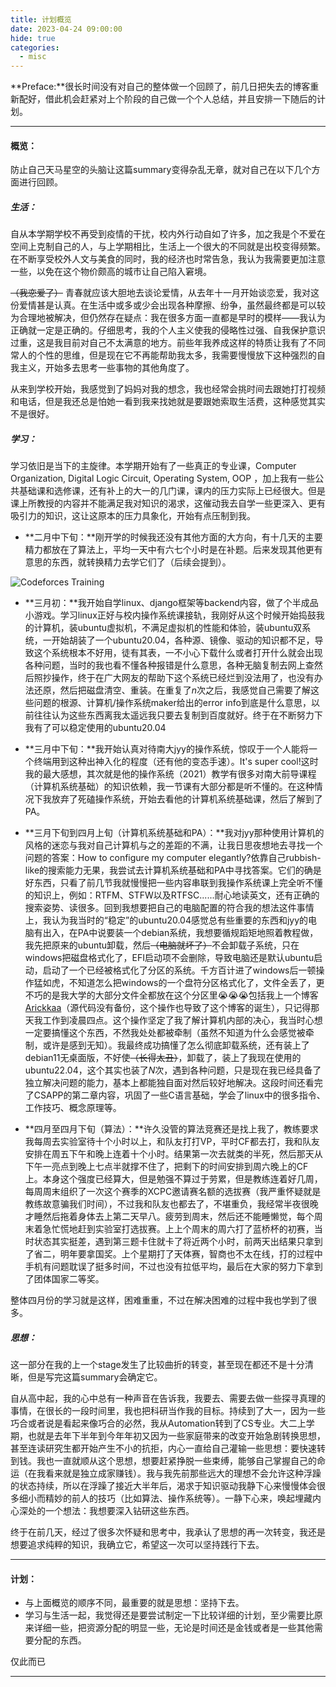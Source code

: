 ```yaml
---
title: 计划概览
date: 2023-04-24 09:00:00
hide: true
categories:	
  - misc
---
```




**Preface:**很长时间没有对自己的整体做一个回顾了，前几日把失去的博客重新配好，借此机会赶紧对上个阶段的自己做一个个人总结，并且安排一下随后的计划。

---

#### 概览：

防止自己天马星空的头脑让这篇summary变得杂乱无章，就对自己在以下几个方面进行回顾。

##### 生活：

自从本学期学校不再受到疫情的干扰，校内外行动自如了许多，加之我是个不爱在空间上克制自己的人，与上学期相比，生活上一个很大的不同就是出校变得频繁。在不断享受校外人文与美食的同时，我的经济也时常告急，我认为我需要更加注意一些，以免在这个物价颇高的城市让自己陷入窘境。

~~（我恋爱了）~~ 青春就应该大胆地去谈论爱情，从去年十一月开始谈恋爱，我对这份爱情甚是认真。在生活中或多或少会出现各种摩擦、纷争，虽然最终都是可以较为合理地被解决，但仍然存在疑点：我在很多方面一直都是早时的模样——我认为正确就一定是正确的。仔细思考，我的个人主义使我的侵略性过强、自我保护意识过重，这是我目前对自己不太满意的地方。前些年我养成这样的特质让我有了不同常人的个性的思维，但是现在它不再能帮助我太多，我需要慢慢放下这种强烈的自我主义，开始多去思考一些事物的其他角度了。

从来到学校开始，我感觉到了妈妈对我的想念，我也经常会挑时间去跟她打打视频和电话，但是我还总是怕她一看到我来找她就是要跟她索取生活费，这种感觉其实不是很好。

##### 学习：

学习依旧是当下的主旋律。本学期开始有了一些真正的专业课，Computer Organization, Digital Logic Circuit, Operating System, OOP ，加上我有一些公共基础课和选修课，还有补上的大一的几门课，课内的压力实际上已经很大。但是课上所教授的内容并不能满足我对知识的渴求，这催动我去自学一些更深入、更有吸引力的知识，这让这原本的压力具象化，开始有点压制到我。

- **二月中下旬：**刚开学的时候我还没有其他方面的大方向，有十几天的主要精力都放在了算法上，平均一天中有六七个小时是在补题。后来发现其他更有意思的东西，就转换精力去学它们了（后续会提到）。

![Codeforces Training](https://cdn.jsdelivr.net/gh/QZhou0706/picGoStorage@master/img/codeforces.png)

- **三月初：**我开始自学linux、django框架等backend内容，做了个半成品小游戏。学习linux正好与校内操作系统课接轨，我刚好从这个时候开始捣鼓我的计算机，装ubuntu虚拟机，不满足虚拟机的性能和体验，装ubuntu双系统，一开始胡装了一个ubuntu20.04，各种源、镜像、驱动的知识都不足，导致这个系统根本不好用，徒有其表，一不小心下载什么或者打开什么就会出现各种问题，当时的我也看不懂各种报错是什么意思，各种无脑复制去网上查然后照抄操作，终于在广大网友的帮助下这个系统已经烂到没法用了，也没有办法还原，然后把磁盘清空、重装。在重复了$n$次之后，我感觉自己需要了解这些问题的根源、计算机/操作系统maker给出的error info到底是什么意思，以前往往认为这些东西离我太遥远我只要去复制到百度就好。终于在不断努力下我有了可以稳定使用的ubuntu20.04

- **三月中下旬：**我开始认真对待南大jyy的操作系统，惊叹于一个人能将一个终端用到这种出神入化的程度（还有他的变态手速）。It's super cool!这时我的最大感想，其次就是他的操作系统（2021）教学有很多对南大前导课程（计算机系统基础）的知识依赖，我一节课有大部分都是听不懂的。在这种情况下我放弃了死磕操作系统，开始去看他的计算机系统基础课，然后了解到了PA。

- **三月下旬到四月上旬（计算机系统基础和PA）：**我对jyy那种使用计算机的风格的迷恋与我对自己计算机与之的差距的不满，让我日思夜想地去寻找一个问题的答案：How to configure my computer elegantly?依靠自己rubbish-like的搜索能力无果，我尝试去计算机系统基础和PA中寻找答案。它们的确是好东西，只看了前几节我就慢慢把一些内容串联到我操作系统课上完全听不懂的知识上，例如：RTFM、STFW以及RTFSC......耐心地读英文，还有正确的搜索姿势、读很多。回到我想要把自己的电脑配置的符合我的想法这件事情上，我认为我当时的“稳定”的ubuntu20.04感觉总有些重要的东西和jyy的电脑有出入，在PA中说要装一个debian系统，我想要循规蹈矩地照着教程做，我先把原来的ubuntu卸载，然后~~（电脑就坏了）~~不会卸载子系统，只在windows把磁盘格式化了，EFI启动项不会删除，导致电脑还是默认ubuntu启动，启动了一个已经被格式化了分区的系统。千方百计进了windows后一顿操作猛如虎，不知道怎么把windows的一个盘符分区格式化了，文件全丢了，更不巧的是我大学的大部分文件全都放在这个分区里😭😭😭包括我上一个博客[Arickkaa](https://arickkaa.github.io)（源代码没有备份，这个操作也导致了这个博客的诞生），只记得那天我工作到凌晨四点。这个操作坚定了我了解计算机内部的决心，我当时心想一定要搞懂这个东西，不然我处处都被牵制（虽然不知道为什么会感觉被牵制，或许是感到无知）。我最终成功搞懂了怎么彻底卸载系统，还有装上了debian11无桌面版，不好使~~（长得太丑）~~，卸载了，装上了我现在使用的ubuntu22.04，这个其实也装了$N$次，遇到各种问题，只是现在我已经具备了独立解决问题的能力，基本上都能独自面对然后较好地解决。这段时间还看完了CSAPP的第二章内容，巩固了一些C语言基础，学会了linux中的很多指令、工作技巧、概念原理等。

- **四月至四月下旬（算法）：**许久没管的算法竞赛还是找上我了，教练要求我每周去实验室待十个小时以上，和队友打打VP，平时CF都去打，我和队友安排在周五下午和晚上连着十个小时。结果第一次去就类的半死，然后那天从下午一亮点到晚上七点半就撑不住了，把剩下的时间安排到周六晚上的CF上。本身这个强度已经算大，但是勉强不算过于劳累，但是教练连着好几周，每周周末组织了一次这个赛季的XCPC邀请赛名额的选拔赛（我严重怀疑就是教练故意骗我们时间），不过我和队友也都去了，不堪重负，我经常半夜很晚才睡然后拖着身体去上第二天早八。疲劳到周末，然后还不能睡懒觉，每个周末着急忙慌地赶到实验室打选拔赛。上上个周末的周六打了蓝桥杯的初赛，当时状态其实挺差，遇到第三题卡住就卡了将近两个小时，前两天出结果只拿到了省二，明年要拿国奖。上个星期打了天体赛，智商也不太在线，打的过程中手机有问题耽误了挺多时间，不过也没有拉低平均，最后在大家的努力下拿到了团体国家二等奖。

​	整体四月份的学习就是这样，困难重重，不过在解决困难的过程中我也学到了很多。

##### 思想：

这一部分在我的上一个stage发生了比较曲折的转变，甚至现在都还不是十分清晰，但是写完这篇summary会确定它。

自从高中起，我的心中总有一种声音在告诉我，我要去、需要去做一些探寻真理的事情，在很长的一段时间里，我也把科研当作我的目标。持续到了大一，因为一些巧合或者说是看起来像巧合的必然，我从Automation转到了CS专业。大二上学期，也就是去年下半年到今年年初又因为一些家庭带来的改变开始急剧转换思想，甚至连读研究生都开始产生不小的抗拒，内心一直给自己灌输一些思想：要快速转到钱。我也一直就顺从这个思想，想要赶紧挣脱一些束缚，能够自己掌握自己的命运（在我看来就是独立成家赚钱）。我与我先前那些远大的理想不会允许这种浮躁的状态持续，所以在浮躁了接近大半年后，渴求于知识驱动我静下心来慢慢体会很多细小而精妙的前人的技巧（比如算法、操作系统等）。一静下心来，唤起埋藏内心深处的一个想法：我想要深入钻研这些东西。

终于在前几天，经过了很多次怀疑和思考中，我承认了思想的再一次转变，我还是想要追求纯粹的知识，我确立它，希望这一次可以坚持践行下去。

---

#### 计划：

- 与上面概览的顺序不同，最重要的就是思想：坚持下去。
- 学习与生活一起，我觉得还是要尝试制定一下比较详细的计划，至少需要比原来详细一些，把资源分配的明显一些，无论是时间还是金钱或者是一些其他需要分配的东西。

仅此而已

---

